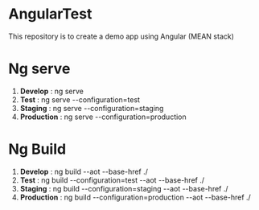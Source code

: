 # AngularTest

This repository is to create a demo app using Angular (MEAN stack)

# Ng serve

1. **Develop** : ng serve
2. **Test** : ng serve --configuration=test
3. **Staging** : ng serve --configuration=staging
4. **Production** : ng serve --configuration=production

# Ng Build

1. **Develop** : ng build --aot --base-href ./
1. **Test** : ng build --configuration=test --aot --base-href ./
1. **Staging** : ng build --configuration=staging --aot --base-href ./
1. **Production** : ng build --configuration=production --aot --base-href ./

